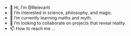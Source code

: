 - 👋 Hi, I’m @Relevartt
- 👀 I’m interested in science, philosophy, and magic.
- 🌱 I’m currently learning maths and myth.
- 💞️ I’m looking to collaborate on projects that reveal reality.
- 📫 How to reach me ...

<!---
Relevartt/Relevartt is a ✨ special ✨ repository because its `README.md` (this file) appears on your GitHub profile.
You can click the Preview link to take a look at your changes.
--->
